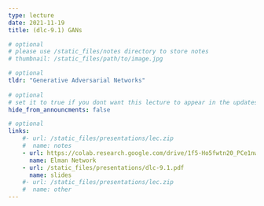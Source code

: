 ```yaml
---
type: lecture
date: 2021-11-19
title: (dlc-9.1) GANs

# optional
# please use /static_files/notes directory to store notes
# thumbnail: /static_files/path/to/image.jpg

# optional
tldr: "Generative Adversarial Networks"
  
# optional
# set it to true if you dont want this lecture to appear in the updates section
hide_from_announcments: false

# optional
links: 
    #- url: /static_files/presentations/lec.zip
    #  name: notes
    - url: https://colab.research.google.com/drive/1f5-Ho5fwtn20_PCe1nw4PvaEr8BWsAJF?usp=sharing
      name: Elman Network
    - url: /static_files/presentations/dlc-9.1.pdf
      name: slides
    #- url: /static_files/presentations/lec.zip
    #  name: other
---
```

